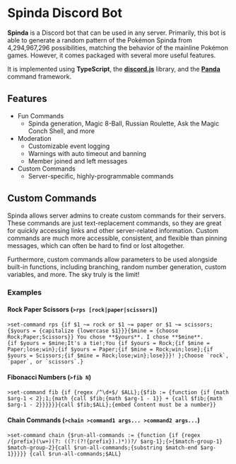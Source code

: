 # Spinda Discord Bot
**Spinda** is a Discord bot that can be used in any server. Primarily, this bot is able to generate a random pattern of the Pokémon Spinda 
from 4,294,967,296 possibilities, matching the behavior of the mainline Pokémon games. However, it comes packaged with several more useful features.

It is implemented using **TypeScript**, the **[discord.js](https://discord.js.org/)** library, and the **[Panda](https://github.com/jackson-nestelroad/panda-discord)** command framework.

## Features
- Fun Commands
  - Spinda generation, Magic 8-Ball, Russian Roulette, Ask the Magic Conch Shell, and more
- Moderation
  - Customizable event logging
  - Warnings with auto timeout and banning
  - Member joined and left messages
- Custom Commands
  - Server-specific, highly-programmable commands

## Custom Commands
Spinda allows server admins to create custom commands for their servers. These commands are just text-replacement commands, so they are great for quickly accessing links and other server-related information. Custom commands are much more accessible, consistent, and flexible than pinning messages, which can often be hard to find or lost altogether.

Furthermore, custom commands allow parameters to be used alongside built-in functions, including branching, random number generation, custom variables, and more. The sky truly is the limit!

### Examples

#### Rock Paper Scissors (`>rps [rock|paper|scissors]`)
```
>set-command rps {if $1 ~= rock or $1 ~= paper or $1 ~= scissors;{$yours = {capitalize {lowercase $1}}}{$mine = {choose Rock;Paper;Scissors}} You chose **$yours**. I chose **$mine**.
{if $yours = $mine;It's a tie!;You {if $yours = Rock;{if $mine = Paper;lose;win};{if $yours = Paper;{if $mine = Rock;win;lose};{if $yours = Scissors;{if $mine = Rock;lose;win};lose}}}! };Choose `rock`, `paper`, or `scissors`.}
```

#### Fibonacci Numbers (`>fib N`)
```
>set-command fib {if {regex /^\d+$/ $ALL};{$fib := {function {if {math $arg-1 < 2};1;{math {call $fib;{math $arg-1 - 1}} + {call $fib;{math $arg-1 - 2}}}}}}{call $fib;$ALL};{embed Content must be a number}}
```

#### Chain Commands (`>chain >command1 args... >command2 args...`)
```
>set-command chain {$run-all-commands := {function {if {regex /{prefix}(\w+)(?: ((?:(?!{prefix}).)*))?/ $arg-1};{>{$match-group-1} $match-group-2}{call $run-all-commands;{substring $match-end $arg-1}}}}} {call $run-all-commands;$ALL}
```
